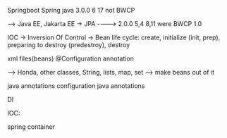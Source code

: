 Springboot  Spring  java
3.0.0       6       17 not BWCP 

--> Java EE, Jakarta EE -> JPA
----> 
2.0.0       5,4     8,11  were BWCP
1.0                              


IOC -> Inversion Of Control ->
Bean life cycle: create, initialize (init, prep), preparing to destroy (predestroy), destroy

xml files(beans)
@Configuration annotation

--> Honda, other classes, String, lists, map, set
--> make beans out of it

java annotations configuration
java annotations


DI

IOC: 

spring container





